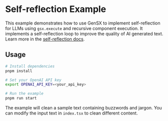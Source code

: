 # Self-reflection Example

This example demonstrates how to use GenSX to implement self-reflection for LLMs using `gsx.execute` and recursive component execution. It implements a self-reflection loop to improve the quality of AI generated text. Learn more in the [self-reflection docs](https://gensx.com/docs/patterns/reflection).

## Usage

```bash
# Install dependencies
pnpm install

# Set your OpenAI API key
export OPENAI_API_KEY=<your_api_key>

# Run the example
pnpm run start
```

The example will clean a sample text containing buzzwords and jargon. You can modify the input text in `index.tsx` to clean different content.
